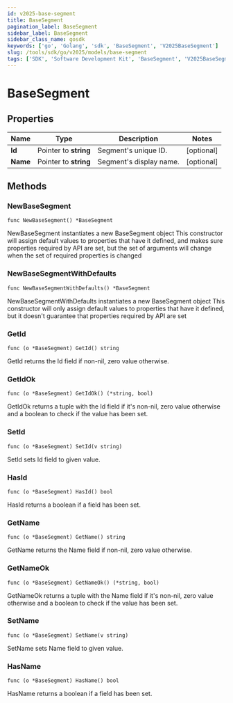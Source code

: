 ```yaml
---
id: v2025-base-segment
title: BaseSegment
pagination_label: BaseSegment
sidebar_label: BaseSegment
sidebar_class_name: gosdk
keywords: ['go', 'Golang', 'sdk', 'BaseSegment', 'V2025BaseSegment']
slug: /tools/sdk/go/v2025/models/base-segment
tags: ['SDK', 'Software Development Kit', 'BaseSegment', 'V2025BaseSegment']
---
```


# BaseSegment

## Properties

| Name     | Type                  | Description             | Notes      |
| -------- | --------------------- | ----------------------- | ---------- |
| **Id**   | Pointer to **string** | Segment's unique ID.    | [optional] |
| **Name** | Pointer to **string** | Segment's display name. | [optional] |

## Methods

### NewBaseSegment

`func NewBaseSegment() *BaseSegment`

NewBaseSegment instantiates a new BaseSegment object This constructor will assign default values to properties that have it defined, and makes sure properties required by API are set, but the set of arguments will change when the set of required properties is changed

### NewBaseSegmentWithDefaults

`func NewBaseSegmentWithDefaults() *BaseSegment`

NewBaseSegmentWithDefaults instantiates a new BaseSegment object This constructor will only assign default values to properties that have it defined, but it doesn't guarantee that properties required by API are set

### GetId

`func (o *BaseSegment) GetId() string`

GetId returns the Id field if non-nil, zero value otherwise.

### GetIdOk

`func (o *BaseSegment) GetIdOk() (*string, bool)`

GetIdOk returns a tuple with the Id field if it's non-nil, zero value otherwise and a boolean to check if the value has been set.

### SetId

`func (o *BaseSegment) SetId(v string)`

SetId sets Id field to given value.

### HasId

`func (o *BaseSegment) HasId() bool`

HasId returns a boolean if a field has been set.

### GetName

`func (o *BaseSegment) GetName() string`

GetName returns the Name field if non-nil, zero value otherwise.

### GetNameOk

`func (o *BaseSegment) GetNameOk() (*string, bool)`

GetNameOk returns a tuple with the Name field if it's non-nil, zero value otherwise and a boolean to check if the value has been set.

### SetName

`func (o *BaseSegment) SetName(v string)`

SetName sets Name field to given value.

### HasName

`func (o *BaseSegment) HasName() bool`

HasName returns a boolean if a field has been set.
